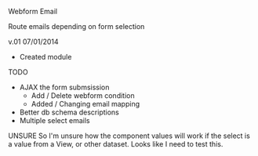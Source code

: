 Webform Email

Route emails depending on form selection

v.01 07/01/2014
 - Created module
 
TODO
  - AJAX the form submsission
     - Add / Delete webform condition
     - Added / Changing email mapping
  - Better db schema descriptions
  - Multiple select emails

 UNSURE
  So I'm unsure how the component values will work if the
  select is a value from a View, or other dataset.
  Looks like I need to test this.